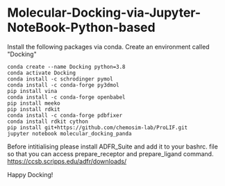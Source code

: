# Molecular-Docking-via-Jupyter-NoteBook-Python-based

Install the following packages via conda.
Create an environment called "Docking"
```
conda create --name Docking python=3.8
conda activate Docking
conda install -c schrodinger pymol 
conda install -c conda-forge py3dmol 
pip install vina    
conda install -c conda-forge openbabel
pip install meeko
pip install rdkit
conda install -c conda-forge pdbfixer
conda install rdkit cython   
pip install git+https://github.com/chemosim-lab/ProLIF.git
jupyter notebook molecular_docking_panda 
```

Before intitialising please install ADFR_Suite and add it to your bashrc. file so that you can access prepare_receptor and prepare_ligand command.  https://ccsb.scripps.edu/adfr/downloads/ 

Happy Docking!

